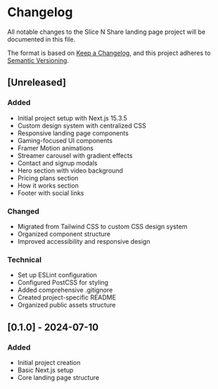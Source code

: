 # Changelog

All notable changes to the Slice N Share landing page project will be documented in this file.

The format is based on [Keep a Changelog](https://keepachangelog.com/en/1.0.0/),
and this project adheres to [Semantic Versioning](https://semver.org/spec/v2.0.0.html).

## [Unreleased]

### Added
- Initial project setup with Next.js 15.3.5
- Custom design system with centralized CSS
- Responsive landing page components
- Gaming-focused UI components
- Framer Motion animations
- Streamer carousel with gradient effects
- Contact and signup modals
- Hero section with video background
- Pricing plans section
- How it works section
- Footer with social links

### Changed
- Migrated from Tailwind CSS to custom CSS design system
- Organized component structure
- Improved accessibility and responsive design

### Technical
- Set up ESLint configuration
- Configured PostCSS for styling
- Added comprehensive .gitignore
- Created project-specific README
- Organized public assets structure

## [0.1.0] - 2024-07-10

### Added
- Initial project creation
- Basic Next.js setup
- Core landing page structure 